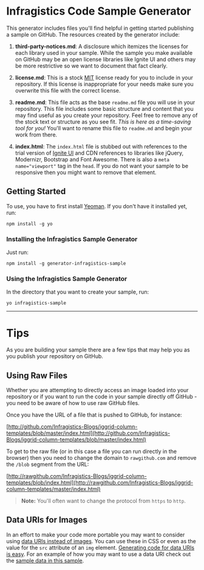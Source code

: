 # Infragistics Code Sample Generator

This generator includes files you'll find helpful in getting started publishing a sample on GitHub. The resources created by the generator include:

1. **third-party-notices.md**: A disclosure which itemizes the licenses for each library used in your sample. While the sample you make available on GitHub may be an open license libraries like Ignite UI and others may be more restrictive so we want to document that fact clearly.

2. **license.md**: This is a stock [MIT](http://en.wikipedia.org/wiki/MIT_License) license ready for you to include in your repository. If this license is inappropriate for your needs make sure you overwrite this file with the correct license.

3. **readme.md**: This file acts as the base `readme.md` file you will use in your repository. This file includes some basic structure and content that you may find useful as you create your repository. Feel free to remove any of the stock text or structure as you see fit. *This is here as a time-saving tool for you!* You'll want to rename this file to `readme.md` and begin your work from there.

4. **index.html**: The `index.html` file is stubbed out with references to the trial version of [Ignite UI](http://igniteui.com) and CDN references to libraries like jQuery, Modernizr, Bootstrap and Font Awesome. There is also a `meta name="viewport"` tag in the `head`. If you do not want your sample to be responsive then you might want to remove that element.

## Getting Started
To use, you have to first install [Yeoman](http://yeoman.io). If you don't have it installed yet, run:

```
npm install -g yo
```

### Installing the Infragistics Sample Generator

Just run:
```
npm install -g generator-infragistics-sample
```

### Using the Infragistics Sample Generator
In the directory that you want to create your sample, run: 
```
yo infragistics-sample
```

---
# Tips
As you are building your sample there are a few tips that may help you as you publish your repository on GitHub.

## Using Raw Files
Whether you are attempting to directly access an image loaded into your repository or if you want to run the code in your sample directly off GitHub - you need to be aware of how to use raw GitHub files.

Once you have the URL of a file that is pushed to GitHub, for instance:

[http://github.com/Infragistics-Blogs/iggrid-column-templates/blob/master/index.html](http://github.com/Infragistics-Blogs/iggrid-column-templates/blob/master/index.html)

To get to the raw file (or in this case a file you can run directly in the browser) then you need to change the domain to `rawgithub.com` and remove the `/blob` segment from the URL:

[http://rawgithub.com/Infragistics-Blogs/iggrid-column-templates/blob/index.html](http://rawgithub.com/Infragistics-Blogs/iggrid-column-templates/master/index.html)

> **Note:** You'll often want to change the protocol from `https` to `http`.


## Data URIs for Images
In an effort to make your code more portable you may want to consider using [data URIs instead of images](http://css-tricks.com/data-uris/). You can use these in CSS or even as the value for the `src` attribute of an `img` element. [Generating code for data URIs is easy](http://websemantics.co.uk/online_tools/image_to_data_uri_convertor/). For an example of how you may want to use a data URI check out the [sample data in this sample](https://github.com/Infragistics-Blogs/iggrid-column-templates/blob/master/index.html).